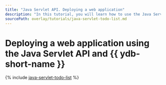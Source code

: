 ```yaml
---
title: "Java Servlet API. Deploying a web application"
description: "In this tutorial, you will learn how to use the Java Servlet API and serverless technologies to create a simple web application for managing a task list."
sourcePath: overlay/tutorials/java-servlet-todo-list.md
---
```


# Deploying a web application using the Java Servlet API and {{ ydb-short-name }}

{% include [java-servlet-todo-list](../../_tutorials/serverless/java-servlet-todo-list.md) %}
